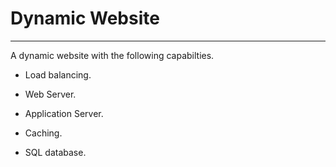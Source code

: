 # Dynamic Website

<hr>

A dynamic website with the following capabilties.

* Load balancing.

* Web Server.

* Application Server.

* Caching.

* SQL database.